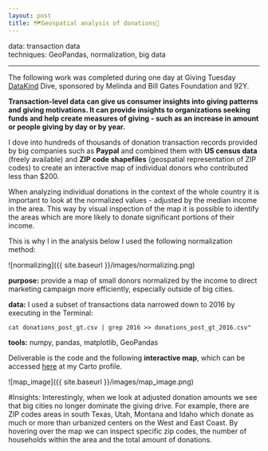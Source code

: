 ```yaml
---
layout: post
title: 🗺️Geospatial analysis of donations💸  
---
```

data: transaction data  
techniques: GeoPandas, normalization, big data   

---

The following work was completed during one day at Giving Tuesday [DataKind](http://www.datakind.org) Dive, sponsored by Melinda and Bill Gates Foundation and 92Y.

**Transaction-level data can give us consumer insights into giving patterns and giving motivations.  It can  provide insights to organizations seeking funds and help create measures of giving - such as an increase in amount or people giving by day or by year.**  

I dove into hundreds of thousands of donation transaction records provided by big companies such as **Paypal** and combined them with **US census data** (freely available) and **ZIP code shapefiles** (geospatial representation of ZIP codes) to create an interactive map of individual donors who contributed less than $200.

When analyzing individual donations in the context of the whole country it is important to look at the normalized values - adjusted by the median income in the area. This way by visual inspection of the map it is possible to identify the areas which are more likely to donate significant portions of their income. 

This is why I in the analysis below I used the following normalization method:

![normalizing]({{ site.baseurl }}/images/normalizing.png)

**purpose:** provide a map of small donors normalized by the income to direct marketing campaign more efficiently, especially outside of big cities.

**data:** I used a subset of transactions data narrowed down to 2016 by executing in the Terminal:

    cat donations_post_gt.csv | grep 2016 >> donations_post_gt_2016.csv" 

**tools:** numpy, pandas, matplotlib, GeoPandas


Deliverable is the code and the following **interactive map**, which can be accessed [here](https://zuzanna.carto.com/viz/999bdc1a-01c1-11e7-9bf4-0e3ff518bd15/map) at my Carto profile.  

![map_image]({{ site.baseurl }}/images/map_image.png)

#Insights:
Interestingly, when we look at adjusted donation amounts we see that big cities no longer dominate the giving drive. For example, there are ZIP codes areas in south Texas, Utah, Montana and Idaho which donate as much or more than urbanized centers on the West and East Coast. By hovering over the map we can inspect specific zip codes, the number of households within the area and the total amount of donations.